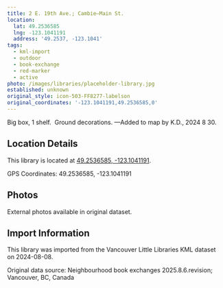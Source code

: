 ```yaml
---
title: 2 E. 19th Ave.; Cambie—Main St.
location:
  lat: 49.2536585
  lng: -123.1041191
  address: '49.2537, -123.1041'
tags:
  - kml-import
  - outdoor
  - book-exchange
  - red-marker
  - active
photo: /images/libraries/placeholder-library.jpg
established: unknown
original_style: icon-503-FF8277-labelson
original_coordinates: '-123.1041191,49.2536585,0'
---
```

Big box, 1 shelf.  Ground decorations.
—Added to map by K.D., 2024 8 30. 

## Location Details

This library is located at [49.2536585, -123.1041191](https://www.google.com/maps?q=49.2536585,-123.1041191).

GPS Coordinates: 49.2536585, -123.1041191

## Photos

External photos available in original dataset.

## Import Information

This library was imported from the Vancouver Little Libraries KML dataset on 2024-08-08.

Original data source: Neighbourhood book exchanges 2025.8.6.revision; Vancouver, BC, Canada

